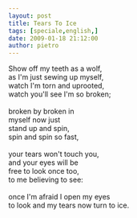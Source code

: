 ```yaml
---
layout: post
title: Tears To Ice
tags: [speciale,english,]
date: 2009-01-18 21:12:00
author: pietro
---
```

Show off my teeth as a wolf,<br/>as I'm just sewing up myself,<br/>watch I'm torn and uprooted,<br/>watch you'll see I'm so broken;<br/><br/>broken by broken in<br/>myself now just<br/>stand up and spin,<br/>spin and spin so fast,<br/><br/>your tears won't touch you,<br/>and your eyes will be<br/>free to look once too,<br/>to me believing to see:<br/><br/>once I'm afraid I open my eyes<br/>to look and my tears now turn to ice.

